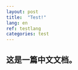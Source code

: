 ```yaml
---
layout: post
title:  "Test!"
lang: en
ref: testlang
categories: test
---
```


## 这是一篇中文文档。
<!-- test -->
